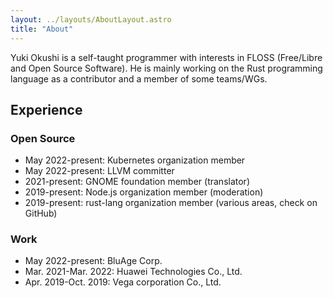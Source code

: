 ```yaml
---
layout: ../layouts/AboutLayout.astro
title: "About"
---
```


Yuki Okushi is a self-taught programmer with interests in FLOSS (Free/Libre and Open Source Software).
He is mainly working on the Rust programming language as a contributor and a member of some teams/WGs.

## Experience

### Open Source
- May 2022-present: Kubernetes organization member
- May 2022-present: LLVM committer
- 2021-present: GNOME foundation member (translator)
- 2019-present: Node.js organization member (moderation)
- 2019-present: rust-lang organization member (various areas, check on GitHub)

### Work

- May 2022-present: BluAge Corp.
- Mar. 2021-Mar. 2022: Huawei Technologies Co., Ltd.
- Apr. 2019-Oct. 2019: Vega corporation Co., Ltd.
